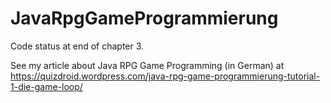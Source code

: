﻿# JavaRpgGameProgrammierung

Code status at end of chapter 3.

See my article about Java RPG Game Programming (in German) at https://quizdroid.wordpress.com/java-rpg-game-programmierung-tutorial-1-die-game-loop/
